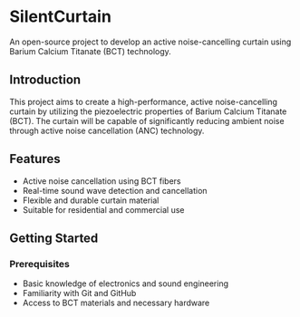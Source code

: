 # SilentCurtain

An open-source project to develop an active noise-cancelling curtain using Barium Calcium Titanate (BCT) technology.

## Introduction

This project aims to create a high-performance, active noise-cancelling curtain by utilizing the piezoelectric properties of Barium Calcium Titanate (BCT). The curtain will be capable of significantly reducing ambient noise through active noise cancellation (ANC) technology.

## Features

- Active noise cancellation using BCT fibers
- Real-time sound wave detection and cancellation
- Flexible and durable curtain material
- Suitable for residential and commercial use

## Getting Started

### Prerequisites

- Basic knowledge of electronics and sound engineering
- Familiarity with Git and GitHub
- Access to BCT materials and necessary hardware

